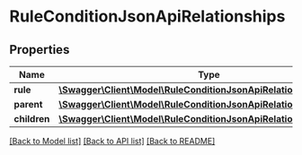 # RuleConditionJsonApiRelationships

## Properties
Name | Type | Description | Notes
------------ | ------------- | ------------- | -------------
**rule** | [**\Swagger\Client\Model\RuleConditionJsonApiRelationshipsRule**](RuleConditionJsonApiRelationshipsRule.md) |  | [optional] 
**parent** | [**\Swagger\Client\Model\RuleConditionJsonApiRelationshipsParent**](RuleConditionJsonApiRelationshipsParent.md) |  | [optional] 
**children** | [**\Swagger\Client\Model\RuleConditionJsonApiRelationshipsChildren**](RuleConditionJsonApiRelationshipsChildren.md) |  | [optional] 

[[Back to Model list]](../../README.md#documentation-for-models) [[Back to API list]](../../README.md#documentation-for-api-endpoints) [[Back to README]](../../README.md)

